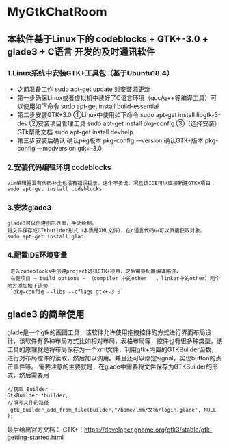 # MyGtkChatRoom
## 本软件基于Linux下的  codeblocks + GTK+-3.0 + glade3 + C语言 开发的及时通讯软件

### 1.Linux系统中安装GTK+工具包（基于Ubuntu18.4）
- 之前准备工作 sudo apt-get update 对安装源更新   
- 第一步确保Linux或者虚拟机中装好了C语言环境（gcc/g++等编译工具）可以使用如下命令 sudo apt-get install build-essential
- 第二步安装GTK+3.0 
      ①Linux中使用如下命令 sudo apt-get install libgtk-3-dev  ②安装项目管理工具 sudo apt-get install pkg-config  ③（选择安装）GTk帮助文档 sudo apt-get install devhelp 
- 第三步安装后确认
     确认pkg版本 pkg-config -–version   确认GTK+版本  pkg-config –-modversion gtk+-3.0
### 2.安装代码编辑环境 codeblocks 
    vim编辑器没有代码补全也没有错误提示。这个不多说，况且该IDE可以直接新建GTK+项目；
    sudo apt-get install codeblocks
### 3.安装glade3
    glade3可以创建图形界面，手动绘制。
    将文件保存成GTKbuilder形式（本质是XML文件），在c语言代码中可以直接获取对象。
    sudo apt-get install glad
### 4.配置IDE环境变量
     进入codeblocks中创建project选择GTK+项目，之后需要配置编译路径，
     右键项目 → build options → （compiler 中的other   ，linker中的other）两个地方添加如下语句
     `pkg-config --libs --cflags gtk+-3.0`
## glade3 的简单使用
glade是一个gtk的画图工具，该软件允许使用拖拽控件的方式进行界面布局设计，该软件有多种布局方式比如相对布局，表格布局等，控件也有很多种类型，该工具的原理就是将布局保存为一个xml文件，利用gtk+内置的GTKBuilder函数，进行对布局控件的读取，然后加以调用。并且还可以绑定signal，实现button的点击事件等。
需要注意的主要就是，在glade中需要将文件保存为GTKBuilder的形式，然后需要用

```
//获取 Builder
GtkBuilder *builder;
//填写文件的路径
 gtk_builder_add_from_file(builder,"/home/lmm/文档/login.glade", NULL );

```
最后给出官方文档：
GTK+：https://developer.gnome.org/gtk3/stable/gtk-getting-started.html
